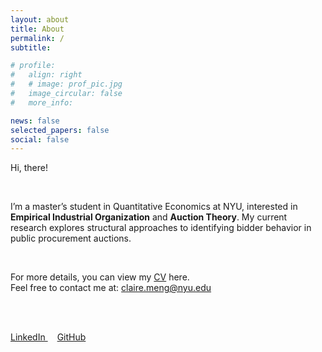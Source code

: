 ```yaml
---
layout: about
title: About
permalink: /
subtitle: 

# profile:
#   align: right
#   # image: prof_pic.jpg
#   image_circular: false
#   more_info: 

news: false
selected_papers: false
social: false
---
```


Hi, there!

<br>

I’m a master’s student in Quantitative Economics at NYU, interested in **Empirical Industrial Organization** and **Auction Theory**. My current research explores structural approaches to identifying bidder behavior in public procurement auctions.

<br>

For more details, you can view my [CV](assets/pdf/cv-myy.pdf) here.  
Feel free to contact me at: <claire.meng@nyu.edu>

<br><br>

<a href="https://www.linkedin.com/in/yangyang-meng-227700362/" target="_blank" style="margin-right: 15px;">
  <i class="fab fa-linkedin fa-lg"></i> LinkedIn
</a>
<a href="https://github.com/immortalsRDJ/" target="_blank">
  <i class="fab fa-github fa-lg"></i> GitHub
</a>
